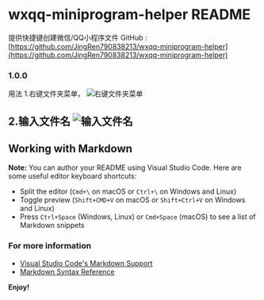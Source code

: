 # wxqq-miniprogram-helper README

提供快捷键创建微信/QQ小程序文件
GitHub :[https://github.com/JingRen790838213/wxqq-miniprogram-helper](https://github.com/JingRen790838213/wxqq-miniprogram-helper)

### 1.0.0
用法
1.右键文件夹菜单，
![右键文件夹菜单](https://tea-202004-1301282269.file.myqcloud.com/tea/xcx/work-image/20200609/ea5b76bb0c8a41479965fa31f8a91686060.jpg)

2.输入文件名
![输入文件名](https://tea-202004-1301282269.file.myqcloud.com/tea/xcx/work-image/20200609/f5e3d440ccc24bd784ba94f1b5cc448e193.jpg)
-----------------------------------------------------------------------------------------------------------

## Working with Markdown

**Note:** You can author your README using Visual Studio Code.  Here are some useful editor keyboard shortcuts:

* Split the editor (`Cmd+\` on macOS or `Ctrl+\` on Windows and Linux)
* Toggle preview (`Shift+CMD+V` on macOS or `Shift+Ctrl+V` on Windows and Linux)
* Press `Ctrl+Space` (Windows, Linux) or `Cmd+Space` (macOS) to see a list of Markdown snippets

### For more information

* [Visual Studio Code's Markdown Support](http://code.visualstudio.com/docs/languages/markdown)
* [Markdown Syntax Reference](https://help.github.com/articles/markdown-basics/)

**Enjoy!**
